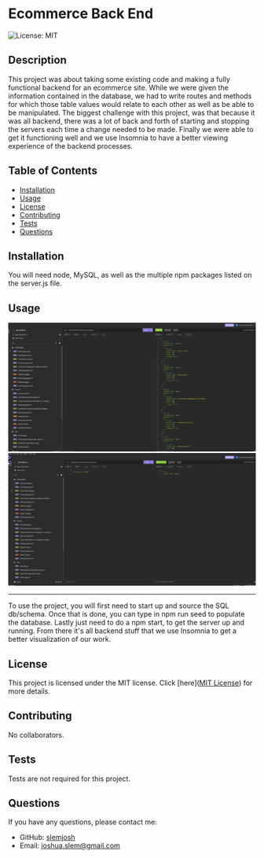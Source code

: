 # Ecommerce Back End

![License: MIT](https://img.shields.io/badge/License-MIT-yellow.svg)

## Description

This project was about taking some existing code and making a fully functional backend for an ecommerce site. While we were given the information contained in the database, we had to write routes and methods for which those table values would relate to each other as well as be able to be manipulated. The biggest challenge with this project, was that because it was all backend, there was a lot of back and forth of starting and stopping the servers each time a change needed to be made. Finally we were able to get it functioning well and we use Insomnia to have a better viewing experience of the backend processes.

## Table of Contents

- [Installation](#installation)
- [Usage](#usage)
- [License](#license)
- [Contributing](#contributing)
- [Tests](#tests)
- [Questions](#questions)

## Installation

You will need node, MySQL, as well as the multiple npm packages listed on the server.js file.

## Usage

![Ecommerce Back End screenshot](/assets/ecommerce1.png)
![Ecommerce Back End screenshot](/assets/ecommerce2.png)

---

To use the project, you will first need to start up and source the SQL db/schema. Once that is done, you can type in npm run seed to populate the database. Lastly just need to do a npm start, to get the server up and running. From there it's all backend stuff that we use Insomnia to get a better visualization of our work.

## License

This project is licensed under the MIT license. Click [here]([MIT License](https://opensource.org/licenses/MIT)) for more details.

## Contributing

No collaborators.

## Tests

Tests are not required for this project.

## Questions

If you have any questions, please contact me:

- GitHub: [slemjosh](https://github.com/slemjosh)
- Email: [joshua.slem@gmail.com](mailto:joshua.slem@gmail.com)
